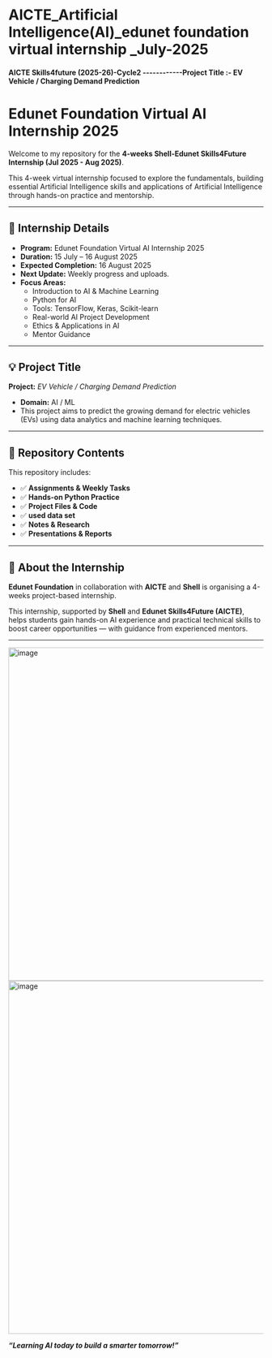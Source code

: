 # AICTE_Artificial Intelligence(AI)_edunet foundation virtual internship _July-2025
#### AICTE Skills4future (2025-26)-Cycle2   ------------Project Title :-   EV Vehicle / Charging Demand Prediction   

# Edunet Foundation Virtual AI Internship 2025

Welcome to my repository for the **4-weeks Shell-Edunet Skills4Future Internship (Jul 2025 - Aug 2025)**.  

This 4-week virtual internship focused to explore the fundamentals, building essential Artificial Intelligence skills and applications of Artificial Intelligence through hands-on practice and mentorship.

---

## 📌 Internship Details

- **Program:** Edunet Foundation Virtual AI Internship 2025  
- **Duration:** 15 July – 16 August 2025  
                                                    <!--**Status:** 🟢 **Ongoing/In Progress**-->
- **Expected Completion:** 16 August 2025  
- **Next Update:** Weekly progress and uploads.
- **Focus Areas:**  
  - Introduction to AI & Machine Learning  
  - Python for AI  
  - Tools: TensorFlow, Keras, Scikit-learn  
  - Real-world AI Project Development  
  - Ethics & Applications in AI  
  - Mentor Guidance

---

## 💡 Project Title

**Project:** *EV Vehicle / Charging Demand Prediction*  
- **Domain:** AI / ML  
- This project aims to predict the growing demand for electric vehicles (EVs) using data analytics and machine learning techniques.

---

## 📂 Repository Contents

This repository includes:
- ✅ **Assignments & Weekly Tasks**  
- ✅ **Hands-on Python Practice**  
- ✅ **Project Files & Code**  
- ✅ **used data set**  
- ✅ **Notes & Research**  
- ✅ **Presentations & Reports**

---

## 🌟 About the Internship

**Edunet Foundation** in collaboration with **AICTE** and **Shell** is organising a 4-weeks project-based internship.

This internship, supported by **Shell** and **Edunet Skills4Future (AICTE)**, helps students gain hands-on AI experience and practical technical skills to boost career opportunities — with guidance from experienced mentors.

---


<img width="1162" height="657" alt="image" src="https://github.com/user-attachments/assets/d7b33c4f-b2af-4c4b-b5d4-6ecbd041f3ce" />


<img width="1333" height="696" alt="image" src="https://github.com/user-attachments/assets/e5f4ce79-2671-4421-ab89-533e3d4c7b99" />


**_“Learning AI today to build a smarter tomorrow!”_**


